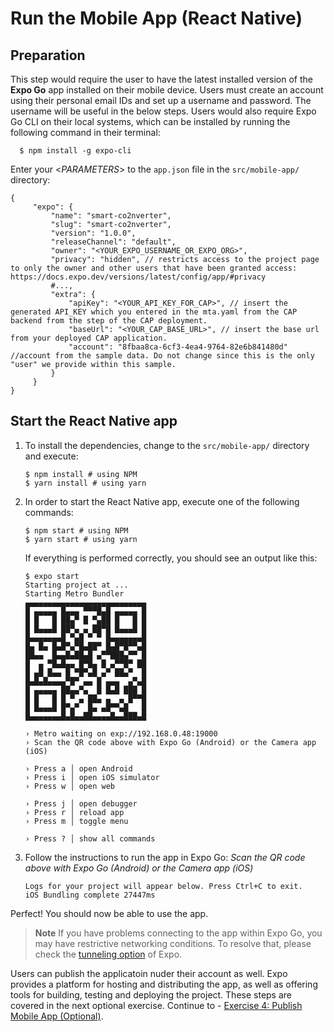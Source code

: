 # Run the Mobile App (React Native)

## Preparation

This step would require the user to have the latest installed version of the **Expo Go** app installed on their mobile device. Users must create an account using their personal email IDs and set up a username and password. The username will be useful in the below steps. Users would also require Expo Go CLI on their local systems, which can be installed by running the following command in their terminal:

 ```console
   $ npm install -g expo-cli
```

Enter your <_PARAMETERS_> to the `app.json` file in the `src/mobile-app/` directory:

```jsonc
{
     "expo": {
         "name": "smart-co2nverter",
         "slug": "smart-co2nverter",
         "version": "1.0.0",
         "releaseChannel": "default",
         "owner": "<YOUR_EXPO_USERNAME_OR_EXPO_ORG>",
         "privacy": "hidden", // restricts access to the project page to only the owner and other users that have been granted access: https://docs.expo.dev/versions/latest/config/app/#privacy
         #...,
         "extra": {
             "apiKey": "<YOUR_API_KEY_FOR_CAP>", // insert the generated API_KEY which you entered in the mta.yaml from the CAP backend from the step of the CAP deployment.
             "baseUrl": "<YOUR_CAP_BASE_URL>", // insert the base url from your deployed CAP application.
             "account": "8fbaa8ca-6cf3-4ea4-9764-82e6b841480d" //account from the sample data. Do not change since this is the only "user" we provide within this sample.
         }
     }
}
```

## Start the React Native app

1. To install the dependencies, change to the `src/mobile-app/` directory and execute:

   ```console
   $ npm install # using NPM
   $ yarn install # using yarn
   ```

2. In order to start the React Native app, execute one of the following commands:

   ```console
   $ npm start # using NPM
   $ yarn start # using yarn
   ```

   If everything is performed correctly, you should see an output like this:

   ```console
   $ expo start
   Starting project at ...
   Starting Metro Bundler
   ▄▄▄▄▄▄▄▄▄▄▄▄▄▄▄▄▄▄▄▄▄▄▄▄▄▄▄
   █ ▄▄▄▄▄ █▄▄▄ ▀▀▀█▄█ ▄▄▄▄▄ █
   █ █   █ ██▄▀ █ ▀▄██ █   █ █
   █ █▄▄▄█ ██▀▄ ▄ ██▀█ █▄▄▄█ █
   █▄▄▄▄▄▄▄█ ▀▄█ ▀ ▀ █▄▄▄▄▄▄▄█
   █▄ █▄ █▄█▀▄▀█▄██▀ █▄█▀█▀▀▄█
   ██▄▄  █▄▄█▄██▄█ ▄▀▀███▄▀▀ █
   █  ▄ ▀█▄█▄▄ █▀█▄ █ ▄▀▀█▀ ██
   █ ▄█ █▄▄ █ ▀█▀▄█ ▄▀ ██▄▀  █
   █▄█▄█▄▄▄▄▀█▀ ▄▄ █ ▄▄▄  ▄▀▄█
   █ ▄▄▄▄▄ ██▄▄▀▄  █ █▄█ ███ █
   █ █   █ █ ▀ ▄ ██▄ ▄  ▄ █▀▀█
   █ █▄▄▄█ █▀▄▀  █▄ ▄█▀▀▄█   █
   █▄▄▄▄▄▄▄█▄█▄▄██▄▄▄▄█▄▄███▄█

   › Metro waiting on exp://192.168.0.48:19000
   › Scan the QR code above with Expo Go (Android) or the Camera app (iOS)

   › Press a │ open Android
   › Press i │ open iOS simulator
   › Press w │ open web

   › Press j │ open debugger
   › Press r │ reload app
   › Press m │ toggle menu

   › Press ? │ show all commands
   ```

3. Follow the instructions to run the app in Expo Go: _Scan the QR code above with Expo Go (Android) or the Camera app (iOS)_

   ```console
   Logs for your project will appear below. Press Ctrl+C to exit.
   iOS Bundling complete 27447ms
   ```

Perfect! You should now be able to use the app.

> **Note** If you have problems connecting to the app within Expo Go, you may have restrictive networking conditions. To resolve that, please check the [tunneling option](https://docs.expo.dev/more/expo-cli/#tunneling) of Expo.

Users can publish the applicatoin nuder their account as well. Expo provides a platform for hosting and distributing the app, as well as offering tools for building, testing and deploying the project. These steps are covered in the next optional exercise. Continue to - [Exercise 4: Publish Mobile App (Optional)](../ex3.4/Publish_Mobile_App(OPTIONAL).md).

